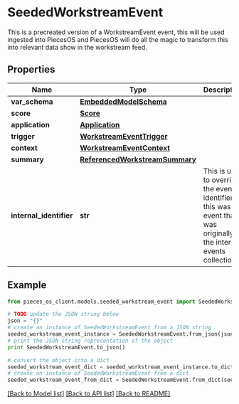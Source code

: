 # SeededWorkstreamEvent

This is a precreated version of a WorkstreamEvent event, this will be used ingested into PiecesOS and PiecesOS will do all the magic to transform this into relevant data show in the workstream feed.

## Properties
Name | Type | Description | Notes
------------ | ------------- | ------------- | -------------
**var_schema** | [**EmbeddedModelSchema**](EmbeddedModelSchema.md) |  | [optional] 
**score** | [**Score**](Score.md) |  | [optional] 
**application** | [**Application**](Application.md) |  | 
**trigger** | [**WorkstreamEventTrigger**](WorkstreamEventTrigger.md) |  | 
**context** | [**WorkstreamEventContext**](WorkstreamEventContext.md) |  | [optional] 
**summary** | [**ReferencedWorkstreamSummary**](ReferencedWorkstreamSummary.md) |  | [optional] 
**internal_identifier** | **str** | This is used to override the event identifier, if this was an event that was originally in the internal events collection. | [optional] 

## Example

```python
from pieces_os_client.models.seeded_workstream_event import SeededWorkstreamEvent

# TODO update the JSON string below
json = "{}"
# create an instance of SeededWorkstreamEvent from a JSON string
seeded_workstream_event_instance = SeededWorkstreamEvent.from_json(json)
# print the JSON string representation of the object
print SeededWorkstreamEvent.to_json()

# convert the object into a dict
seeded_workstream_event_dict = seeded_workstream_event_instance.to_dict()
# create an instance of SeededWorkstreamEvent from a dict
seeded_workstream_event_from_dict = SeededWorkstreamEvent.from_dict(seeded_workstream_event_dict)
```
[[Back to Model list]](../README.md#documentation-for-models) [[Back to API list]](../README.md#documentation-for-api-endpoints) [[Back to README]](../README.md)


